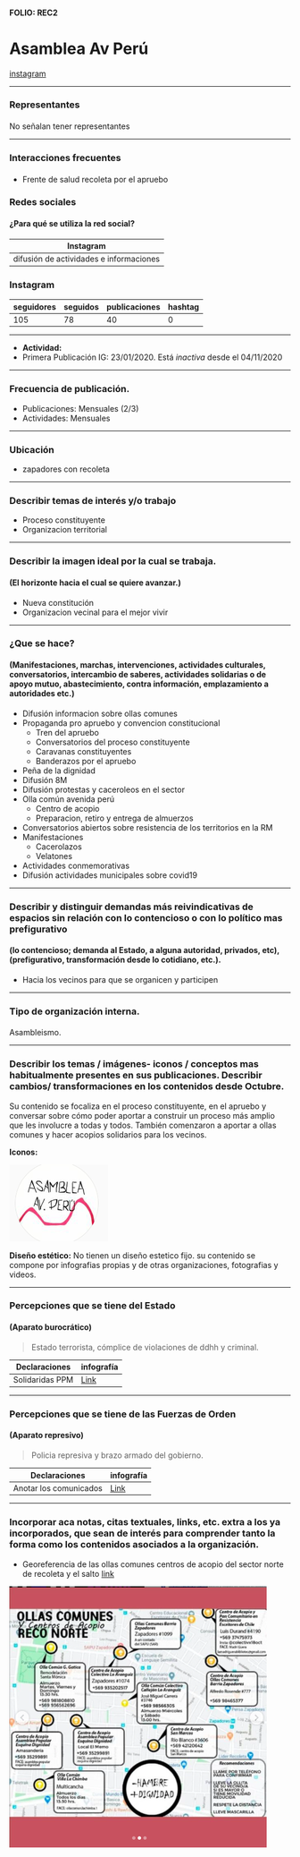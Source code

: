 #### FOLIO: REC2
# Asamblea Av Perú

[instagram](https://www.instagram.com/asamblea.avperu/)

---

### Representantes
#### 
No señalan tener representantes

---
### Interacciones frecuentes
#### 
* Frente de salud recoleta por el apruebo

### Redes sociales
#### ¿Para qué se utiliza la red social?
| Instagram | 
|---|
|difusión de actividades e informaciones|

### **Instagram**
| seguidores | seguidos | publicaciones | hashtag 
|---|---|---|---|
|105|78|40| 0

---

* **Actividad:**   
* Primera Publicación IG: 23/01/2020. Está *inactiva* desde el 04/11/2020

---
### Frecuencia de publicación.
* Publicaciones: Mensuales (2/3)
* Actividades: Mensuales

---
### Ubicación
* zapadores con recoleta

---
### Describir temas de interés y/o trabajo
* Proceso constituyente
* Organizacion territorial

---
### Describir la imagen ideal por la cual se trabaja.
#### (El horizonte hacia el cual se quiere avanzar.)
* Nueva constitución
* Organizacion vecinal para el mejor vivir

---
### ¿Que se hace?
#### (Manifestaciones, marchas, intervenciones, actividades culturales, conversatorios, intercambio de saberes, actividades solidarias o de apoyo mutuo, abastecimiento, contra información, emplazamiento a autoridades etc.)
* Difusión informacion sobre ollas comunes
* Propaganda pro apruebo y convencion constitucional    
    * Tren del apruebo
    * Conversatorios del proceso constituyente
    * Caravanas constituyentes
    * Banderazos por el apruebo
* Peña de la dignidad
* Difusión 8M 
* Difusión protestas y caceroleos en el sector
* Olla común avenida perú
    * Centro de acopio
    * Preparacion, retiro y entrega de almuerzos
* Conversatorios abiertos sobre resistencia de los territorios en la RM
* Manifestaciones
    * Cacerolazos
    * Velatones
* Actividades conmemorativas
* Difusión actividades municipales sobre covid19


---
### Describir y distinguir demandas más reivindicativas de espacios sin relación con lo contencioso o con lo político mas prefigurativo
#### (lo contencioso; demanda al Estado, a alguna autoridad, privados, etc), (prefigurativo, transformación desde lo cotidiano, etc.).
* Hacia los vecinos para que se organicen y participen

---
### Tipo de organización interna.
#### 
Asambleismo.

---
### Describir los temas / imágenes- iconos / conceptos mas habitualmente presentes en sus publicaciones. Describir cambios/ transformaciones en los contenidos desde Octubre.
Su contenido se focaliza en el proceso constituyente, en el apruebo y conversar sobre cómo poder aportar a construir un proceso más amplio que les involucre a todas y todos. También comenzaron a aportar a ollas comunes y hacer acopios solidarios para los vecinos. 

**Iconos:**

![imagen](imagen2rec2.png)

**Diseño estético:**
No tienen un diseño estetico fijo. su contenido se compone por infografias propias y de otras organizaciones, fotografias y videos.

---
### Percepciones que se tiene del Estado
#### (Aparato burocrático)
> Estado terrorista, cómplice de violaciones de ddhh y criminal.

| Declaraciones | infografía | 
|---|---|
|Solidaridas PPM | [Link](https://www.instagram.com/p/CDhoodanzoV/) |

---
### Percepciones que se tiene de las Fuerzas de Orden
#### (Aparato represivo)
> Policia represiva y brazo armado del gobierno.

| Declaraciones | infografía | 
|---|---|
|Anotar los comunicados | [Link]() |


---
### Incorporar aca notas, citas textuales, links, etc. extra a los ya incorporados, que sean de interés para comprender tanto la forma como los contenidos asociados a la organización.
* Georeferencia de las ollas comunes  centros de acopio del sector norte de recoleta y el salto
[link](https://www.instagram.com/p/CBUGR5Un0z5/)

![imagen](imagen1rec2.png)